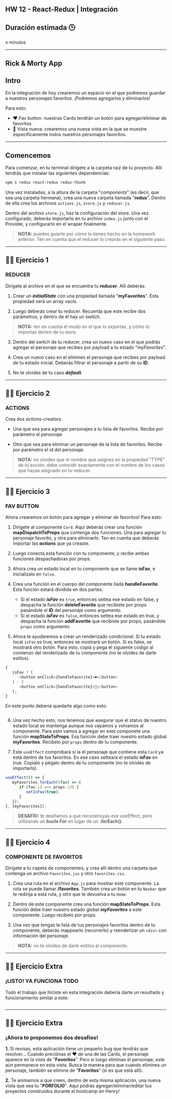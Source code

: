 ## HW 12 - React-Redux | Integración

## Duración estimada 🕒

x minutos

---

## Rick & Morty App

## Intro

En la integración de hoy crearemos un espacio en el que podremos guardar a nuestros personajes favoritos. ¡Podremos agregarlos y eliminarlos!

Para esto:

-  ❤️ Fav button: nuestras Cards tendrán un botón para agregar/eliminar de favoritos.
-  👀 Vista nueva: crearemos una nueva vista en la que se muestre específicamente todos nuestros personajes favoritos.

---

## Comencemos

Para comenzar, en tu terminal dirígete a la carpeta raíz de tu proyecto. Allí tendrás que instalar las siguientes dependencias:

```bash
npm i redux react-redux redux-thunk
```

Una vez instaladas, a la altura de la carpeta "_components_" (es decir, que sea una carpeta hermana), crea una nueva carpeta llamada "**redux**". Dentro de ella crea los archivos `actions.js`, `store.js` y `reducer.js`.

Dentro del archivo `store.js`, haz la configuración del store. Una vez configurado, deberás importarlo en tu archivo `index.js` junto con el Provider, y configurarlo en el wraper finalmente.

> **NOTA:** puedes guiarte por cómo lo tienes hecho en la homework anterior. Ten en cuenta que el reducer lo crearás en el siguiente paso.

---

## 👩‍💻 Ejercicio 1

### **REDUCER**

Dirígete al archivo en el que se encuentra tu **reducer**. Allí deberás:

1. Crear un _**initialState**_ con una propiedad llamada "**myFavorites**". Esta propiedad será un array vacío.

2. Luego deberás crear tu reducer. Recuerda que este recibe dos parámetros, y dentro de él hay un switch.

> **NOTA:** ten en cuenta el modo en el que lo exportas, y cómo lo importas dentro de tu store.

3. Dentro del switch de tu reducer, crea un nuevo caso en el que podrás agregar el personaje que recibes por payload a tu estado "_myFavorites_".

4. Crea un nuevo caso en el elimines el personaje que recibes por payload de tu estado inicial. Deberás filtrar el personaje a partir de su **ID**.

5. No te olvides de tu caso _**default**_.

---

## 👩‍💻 Ejercicio 2

### **ACTIONS**

Crea dos _actions-creators_.

-  Una que sea para agregar personajes a tu lista de favoritos. Recibe por parámetro el personaje.

-  Otro que sea para eliminar un personaje de la lista de favoritos. Recibe por parámetro el id del personaje.

> **NOTA:** no olvides que el nombre que asignes en la propiedad "TYPE" de tu acción, debe coincidir exactamente con el nombre de los casos que hayas asignado en tu reducer.

---

## 👩‍💻 Ejercicio 3

### **FAV BUTTON**

Ahora crearemos un botón para agregar y eliminar de favoritos! Para esto:

1. Dirígete al componente `Card`. Aquí deberás crear una función **mapDispatchToProps** que contenga dos funciones. Una para agregar tu personaje favorito, y otra para eliminarlo. Ten en cuenta que deberás importar las _**actions**_ que ya creaste.

2. Luego conecta esta función con tu componente, y recibe ambas funciones despachadoras por props.

3. Ahora crea un estado local en tu componente que se llame **isFav**, e inicializalo en `false`.

4. Crea una función en el cuerpo del componente llada **handleFavorite**. Esta función estará dividida en dos partes:

   -  Si el estado _**isFav**_ es `true`, entonces settea ese estado en false, y despacha la función **deleteFavorite** que recibiste por props pasándole el **ID** del personaje como argumento.
   -  Si el estado _**isFav**_ es `false`, entonces settea ese estado en true, y despacha la función **addFavorite** que recibiste por props, pasándole `props` como argumento.

5. Ahora te ayudaremos a crear un renderizado condicional. Si tu estado local `isFav` es true, entonces se mostrará un botón. Si es false, se mostrará otro botón. Para esto, copia y pega el siguiente código al comienzo del renderizado de tu componente (no te olvides de darle estilos).

```javascript
{
   isFav ? (
      <button onClick={handleFavorite}>❤️</button>
   ) : (
      <button onClick={handleFavorite}>🤍</button>
   );
}
```

En este punto debería quedarte algo como esto:

<img src="./img/favButton.gif" alt="" />

6. Una vez hecho esto, nos tenemos que asegurar que el status de nuestro estado local se mantenga aunque nos vayamos y volvamos al componente. Para esto vamos a agregar en este componete una función **mapStateToProps**. Esa función debe traer nuestro estado global **myFavorites**. Recíbelo por `props` dentro de tu componente.

7. Este `useEffect` comprobará si la el personaje que contiene esta `Card` ya está dentro de tus favoritos. En ese caso setteara el estado **isFav** en true. Copialo y pégalo dentro de tu componente (no te olvides de importarlo).

```javascript
useEffect(() => {
   myFavorites.forEach((fav) => {
      if (fav.id === props.id) {
         setIsFav(true);
      }
   });
}, [myFavorites]);
```

> **DESAFÍO:** te deafiamos a que reconstruyas ese useEffect, pero utilizando un **bucle For** en lugar de un **.forEach()**.

---

## 👩‍💻 Ejercicio 4

### **COMPONENTE DE FAVORITOS**

Dirígete a tu capeta de componentes, y crea allí dentro una carpeta que contenga un archivo `Favorites.jsx` y otro `favorites.css`.

1. Crea una ruta en el archivo `App.js` para mostrar este componente. La ruta se puede llamar **/favorites**. También crea un botón en tu `Navbar` que te redirija a esta ruta, y otro que te devuelva a tu `Home`.

2. Dentro de este componente crea una función **mapStateToProps**. Esta función debe traer nuestro estado global _**myFavorites**_ a este componente. Luego recíbelo por props.

3. Una vez que tengas la lista de tus personajes favoritos dentro de tu componente, deberás mappearlo (recorrerlo) y reenderizar un `<div>` con información del personaje.

> **NOTA:** no te olvides de darle estilos al componente.

---

## 👩‍💻 Ejercicio Extra

### **¡LISTO! YA FUNCIONA TODO**

Todo el trabajo que hiciste en esta integración debería darte un resultado y funcionamiento similar a este:

<img src="./img/favDemostration.gif" alt="" />

---

## 👩‍💻 Ejercicio Extra

### **¡Ahora te proponemos dos desafíos!**

**1.** Si revisas, esta aplicación tiene un pequeño bug que tendrás que resolver... Cuando preciónas el ❤️ de una de las Cards, el personaje aparece en la vista de "**Favoritos**". Pero si luego eliminas el personaje, este aún permanece en esta vista. Busca la manera para que cuando elimines un personaje, también se elimine de "**Favoritos**" (si es que está allí).

**2.** Te animamos a que crees, dentro de esta misma aplicación, una nueva vista que sea tu "**PORFOLIO**". Aquí podrás agregar/eliminar/editar tus proyectos construidos durante el bootcamp en Henry!
